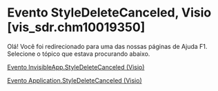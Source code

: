 
# Evento StyleDeleteCanceled, Visio [vis_sdr.chm10019350]

Olá! Você foi redirecionado para uma das nossas páginas de Ajuda F1. Selecione o tópico que estava procurando abaixo.

[Evento InvisibleApp.StyleDeleteCanceled (Visio)](http://msdn.microsoft.com/library/e41c45b9-e9eb-4f3f-bbda-05febb25e0c6%28Office.15%29.aspx)

[Evento Application.StyleDeleteCanceled (Visio)](http://msdn.microsoft.com/library/c5d2960f-1fd2-0371-93c0-566ab541dc97%28Office.15%29.aspx)

